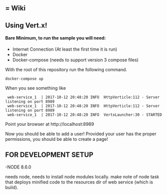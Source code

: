 = Wiki
----
## Using Vert.x!

#### Bare Minimum, to run the sample you will need:
 - Internet Connection (At least the first time it is run)
 - Docker
 - Docker-compose (needs to support version 3 compose files)
 
With the root of this repository run the following command.

`docker-compose up`

When you see something like

     web-service_1  | 2017-10-12 20:48:20 INFO  HttpVerticle:112 - Server listening on port 8989
     web-service_1  | 2017-10-12 20:48:20 INFO  HttpVerticle:112 - Server listening on port 8989
     web-service_1  | 2017-10-12 20:48:20 INFO  VertxLauncher:30 - STARTED

Point your browser at http://localhost:8989

Now you should be able to add a user!
Provided your user has the proper permissions, you should be able to create a page!


## FOR DEVELOPMENT SETUP

-NODE 8.6.0

needs node, needs to install node modules locally. 
make note of node task that deploys minified code to the resources dir of web service (which is build).
